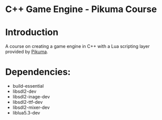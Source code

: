 # C++ Game Engine - Pikuma Course

# Introduction

A course on creating a game engine in C++ with a Lua scripting layer provided by [Pikuma](https://pikuma.com).

# Dependencies:

- build-essential
- libsdl2-dev
- libsdl2-inage-dev
- libsdl2-ttf-dev
- libsdl2-mixer-dev
- liblua5.3-dev

